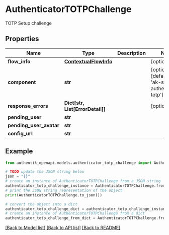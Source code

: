 # AuthenticatorTOTPChallenge

TOTP Setup challenge

## Properties

Name | Type | Description | Notes
------------ | ------------- | ------------- | -------------
**flow_info** | [**ContextualFlowInfo**](ContextualFlowInfo.md) |  | [optional] 
**component** | **str** |  | [optional] [default to 'ak-stage-authenticator-totp']
**response_errors** | **Dict[str, List[ErrorDetail]]** |  | [optional] 
**pending_user** | **str** |  | 
**pending_user_avatar** | **str** |  | 
**config_url** | **str** |  | 

## Example

```python
from authentik_openapi.models.authenticator_totp_challenge import AuthenticatorTOTPChallenge

# TODO update the JSON string below
json = "{}"
# create an instance of AuthenticatorTOTPChallenge from a JSON string
authenticator_totp_challenge_instance = AuthenticatorTOTPChallenge.from_json(json)
# print the JSON string representation of the object
print(AuthenticatorTOTPChallenge.to_json())

# convert the object into a dict
authenticator_totp_challenge_dict = authenticator_totp_challenge_instance.to_dict()
# create an instance of AuthenticatorTOTPChallenge from a dict
authenticator_totp_challenge_from_dict = AuthenticatorTOTPChallenge.from_dict(authenticator_totp_challenge_dict)
```
[[Back to Model list]](../README.md#documentation-for-models) [[Back to API list]](../README.md#documentation-for-api-endpoints) [[Back to README]](../README.md)


